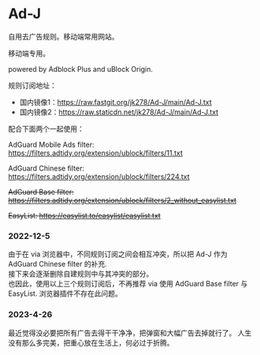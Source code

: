 # Ad-J

自用去广告规则。移动端常用网站。

移动端专用。

powered by Adblock Plus and uBlock Origin.

规则订阅地址：
- 国内镜像1：https://raw.fastgit.org/jk278/Ad-J/main/Ad-J.txt
- 国内镜像2：https://raw.staticdn.net/jk278/Ad-J/main/Ad-J.txt

配合下面两个一起使用：

AdGuard Mobile Ads filter: https://filters.adtidy.org/extension/ublock/filters/11.txt

AdGuard Chinese filter: https://filters.adtidy.org/extension/ublock/filters/224.txt

~~AdGuard Base filter: https://filters.adtidy.org/extension/ublock/filters/2_without_easylist.txt~~

~~EasyList: https://easylist.to/easylist/easylist.txt~~

### 2022-12-5
由于在 via 浏览器中，不同规则订阅之间会相互冲突，所以把 Ad-J 作为 AdGuard Chinese filter 的补充.<br>
接下来会逐渐删除自建规则中与其冲突的部分。<br>
也因此，使用以上三个规则订阅后，不再推荐 via 使用 AdGuard Base filter 与 EasyList. 浏览器插件不存在此问题。

### 2023-4-26
最近觉得没必要把所有广告去得干干净净，把弹窗和大幅广告去掉就行了。
人生没有那么多完美，把重心放在生活上，何必过于折腾。
